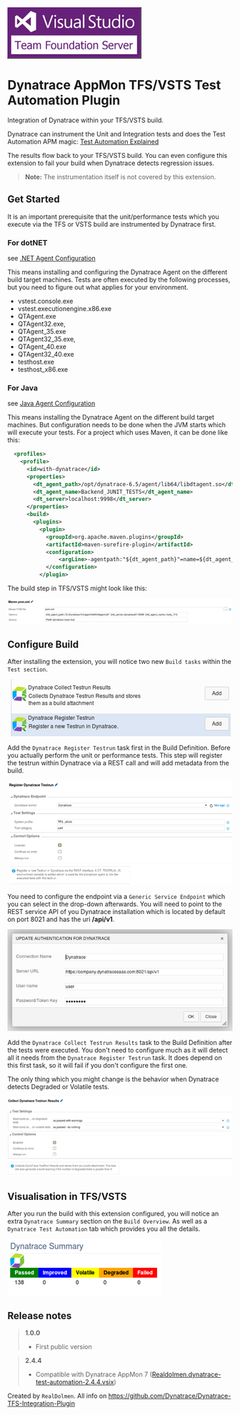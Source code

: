 <img src="./images/logo-tfs.png" width="300">

# Dynatrace AppMon TFS/VSTS Test Automation Plugin

Integration of Dynatrace within your TFS/VSTS build. 

Dynatrace can instrument the Unit and Integration tests and does the Test Automation APM magic: [Test Automation Explained] 

The results flow back to your TFS/VSTS build. You can even configure this extension to fail your build when Dynatrace detects regression issues.

> **Note:** The instrumentation itself is not covered by this extension.

## Get Started ##

It is an important prerequisite that the unit/performance tests which you execute via the TFS or VSTS build are instrumented by Dynatrace first.

### For dotNET

see [.NET Agent Configuration]

This means installing and configuring the Dynatrace Agent on the different build target machines. Tests are often executed by the following processes, but you need to figure out what applies for your environment.

- vstest.console.exe
- vstest.executionengine.x86.exe
- QTAgent.exe
- QTAgent32.exe, 
- QTAgent_35.exe
- QTAgent32_35.exe, 
- QTAgent_40.exe
- QTAgent32_40.exe
- testhost.exe
- testhost_x86.exe

### For Java

see [Java Agent Configuration]

This means installing the Dynatrace Agent on the different build target machines. But configuration needs to be done when the JVM starts which will execute your tests. For a project which uses Maven, it can be done like this:

```xml
  <profiles>
    <profile>
      <id>with-dynatrace</id>
      <properties>
        <dt_agent_path>/opt/dynatrace-6.5/agent/lib64/libdtagent.so</dt_agent_path>
        <dt_agent_name>Backend_JUNIT_TESTS</dt_agent_name>
        <dt_server>localhost:9998</dt_server>
      </properties>
      <build>
        <plugins>
          <plugin>
            <groupId>org.apache.maven.plugins</groupId>
            <artifactId>maven-surefire-plugin</artifactId>
            <configuration>
                <argLine>-agentpath:"${dt_agent_path}"=name=${dt_agent_name},server=${dt_server}</argLine>
            </configuration>
          </plugin>
```

The build step in TFS/VSTS might look like this:

![Maven Build Task Configuration](screenshots/maven-build-task-configuration.png)

## Configure Build ##

After installing the extension, you will notice two new `Build tasks` within the `Test section`.

![Add Tasks Dialog](screenshots/dynatrace-addtasks.png)

Add the `Dynatrace Register Testrun` task first in the Build Definition. Before you actually perform the unit or performance tests. This step will register the testrun within Dynatrace via a REST call and will add metadata from the build.

![Register Dynatrace Testrun Task](screenshots/register-dynatrace-testrun.png)

You need to configure the endpoint via a `Generic Service Endpoint` which you can select in the drop-down afterwards. You will need to point to the REST service API of you Dynatrace installation which is located by default on port 8021 and has the uri **/api/v1**.

![Dynatrace Service Endpoint](screenshots/dynatrace-service-endpoint.png)

Add the `Dynatrace Collect Testrun Results` task to the Build Definition after the tests were executed. You don't need to configure much as it will detect all it needs from the `Dynatrace Register Testrun` task. It does depend on this first task, so it will fail if you don't configure the first one.

The only thing which you might change is the behavior when Dynatrace detects Degraded or Volatile tests.

![Collect Dynatrace Testrun Results Task](screenshots/collect-dynatrace-testrun-results.png)

## Visualisation in TFS/VSTS  ##

After you run the build with this extension configured, you will notice an extra `Dynatrace Summary` section on the `Build Overview`. As well as a `Dynatrace Test Automation` tab which provides you all the details.

![Dynatrace Summary](screenshots/dynatrace-summary.png)

## Release notes ##

> **1.0.0**
> - First public version

> **2.4.4**
> - Compatible with Dynatrace AppMon 7 ([Realdolmen.dynatrace-test-automation-2.4.4.vsix])

Created by `RealDolmen`. All info on https://github.com/Dynatrace/Dynatrace-TFS-Integration-Plugin

[Test Automation Explained]: https://community.dynatrace.com/community/display/DOCDT65/Test+Automation+Explained
[.NET Agent Configuration]: https://community.dynatrace.com/community/display/DOCDT65/.NET+Agent+Configuration
[Java Agent Configuration]: https://community.dynatrace.com/community/display/DOCDT65/Java+Agent+Configuration
[Realdolmen.dynatrace-test-automation-2.4.4.vsix]: https://github.com/Dynatrace/Dynatrace-AppMon-TFS-Integration-Plugin/releases/download/v2.4.3/Realdolmen.dynatrace-test-automation-2.4.4.vsix








